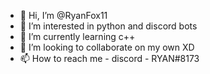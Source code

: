 - 👋 Hi, I’m @RyanFox11
- 👀 I’m interested in python and discord bots
- 🌱 I’m currently learning c++
- 💞️ I’m looking to collaborate on my own XD
- 📫 How to reach me - discord - RYAN#8173

<!---
RyanFox11/RyanFox11 is a ✨ special ✨ repository because its `README.md` (this file) appears on your GitHub profile.
You can click the Preview link to take a look at your changes.
--->

